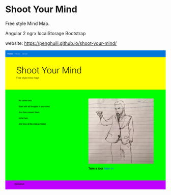 # Shoot Your Mind

Free style Mind Map.

Angular 2
ngrx
localStorage
Bootstrap

website: https://penghuili.github.io/shoot-your-mind/

![Alt text](/home_page.png?raw=true "Home page")